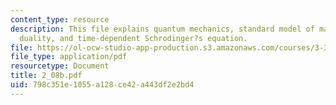 ```yaml
---
content_type: resource
description: This file explains quantum mechanics, standard model of matter, wave-particle
  duality, and time-dependent Schrodinger?s equation.
file: https://ol-ocw-studio-app-production.s3.amazonaws.com/courses/3-320-atomistic-computer-modeling-of-materials-sma-5107-spring-2005/798c351e1055a128ce42a443df2e2bd4_2_08b.pdf
file_type: application/pdf
resourcetype: Document
title: 2_08b.pdf
uid: 798c351e-1055-a128-ce42-a443df2e2bd4
---
```

